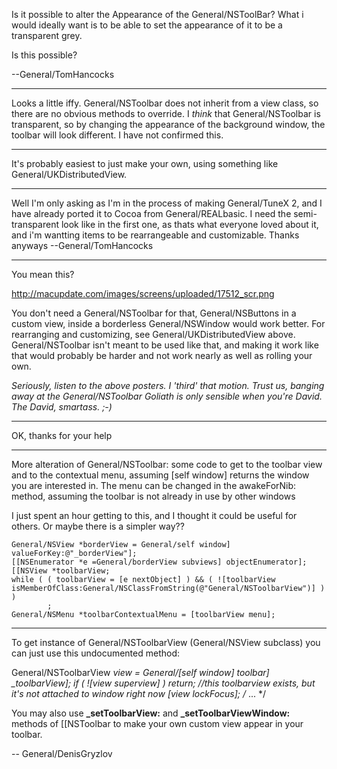 Is it possible to alter the Appearance of the General/NSToolBar? What i would ideally want is to be able to set the appearance of it to be a transparent grey.

Is this possible? 

--General/TomHancocks

----

Looks a little iffy. General/NSToolbar does not inherit from a view class, so there are no obvious methods to override. I *think* that General/NSToolbar is transparent, so by changing the appearance of the background window, the toolbar will look different. I have not confirmed this.

----

It's probably easiest to just make your own, using something like General/UKDistributedView.

----

Well I'm only asking as I'm in the process of making General/TuneX 2, and I have already ported it to Cocoa from General/REALbasic. I need the semi-transparent look like in the first one, as thats what everyone loved about it, and i'm wantting items to be rearrangeable and customizable. Thanks anyways --General/TomHancocks

----

You mean this?

http://macupdate.com/images/screens/uploaded/17512_scr.png

You don't need a General/NSToolbar for that, General/NSButton<nowiki/>s in a custom view, inside a borderless General/NSWindow would work better. For rearranging and customizing, see General/UKDistributedView above. General/NSToolbar isn't meant to be used like that, and making it work like that would probably be harder and not work nearly as well as rolling your own.

*Seriously, listen to the above posters. I 'third' that motion. Trust us, banging away at the General/NSToolbar Goliath is only sensible when you're David. *The* David, smartass. ;-)*

----

OK, thanks for your help

----

More alteration of General/NSToolbar: some code to get to the toolbar view and to the contextual menu, assuming [self window] returns the window you are interested in. The menu can be changed in the awakeForNib: method, assuming the toolbar is not already in use by other windows

I just spent an hour getting to this, and I thought it could be useful for others. Or maybe there is a simpler way??

    
	General/NSView *borderView = General/self window] valueForKey:@"_borderView"];
	[[NSEnumerator *e =General/borderView subviews] objectEnumerator];
	[[NSView *toolbarView;
	while ( ( toolbarView = [e nextObject] ) && ( ![toolbarView isMemberOfClass:General/NSClassFromString(@"General/NSToolbarView")] ) )
			;
	General/NSMenu *toolbarContextualMenu = [toolbarView menu];


----

To get instance of General/NSToolbarView (General/NSView subclass) you can just use this undocumented method:
    
 General/NSToolbarView *view = General/[self window] toolbar] _toolbarView];
 if ( ![view superview] ) return; //this toolbarview exists, but it's not attached to window right now
 [view lockFocus];
 /* ... */

 You may also use **_setToolbarView:** and **_setToolbarViewWindow:** methods of [[NSToolbar to make your own custom view appear in your toolbar.

-- General/DenisGryzlov